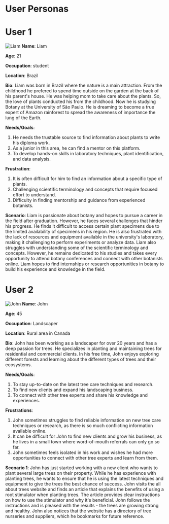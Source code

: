 # User Personas

# User 1

![Liam](https://images.unsplash.com/photo-1492562080023-ab3db95bfbce?ixlib=rb-4.0.3&ixid=MnwxMjA3fDB8MHxzZWFyY2h8NjB8fG1hbiUyMGluJTIwbmF0dXJlfGVufDB8fDB8fA%3D%3D&auto=format&fit=crop&w=800&q=60)
**Name**: Liam

**Age**: 21

**Occupation**: student

**Location**: Brazil

**Bio**: Liam was born in Brazil where the nature is a main attraction. From the
childhood he prefered to spend time outside on the garden at the back of his
parent's house. He was helping mom to take care about the plants. So, the love
of plants conducted his from the childhood. Now he is studying Botany at the
University of São Paulo. He is dreaming to become a true expert of Amazon
rainforest to spread the awareness of importance the lung of the Earth.

**Needs/Goals**:

1. He needs the trustable source to find information about plants to write his
   diploma work.
2. As a junior in this area, he can find a mentor on this platform.
3. To develop hands-on skills in laboratory techniques, plant identification,
   and data analysis.

**Frustration**:

1. It is often difficult for him to find an information about a specific type of
   plants.
2. Challenging scientific terminology and concepts that require focused effort
   to understand.
3. Difficulty in finding mentorship and guidance from experienced botanists.

**Scenario**: Liam is passionate about botany and hopes to pursue a career in
the field after graduation. However, he faces several challenges that hinder his
progress. He finds it difficult to access certain plant specimens due to the
limited availability of specimens in his region. He is also frustrated with the
lack of resources and equipment available in the university's laboratory, making
it challenging to perform experiments or analyze data. Liam also struggles with
understanding some of the scientific terminology and concepts. However, he
remains dedicated to his studies and takes every opportunity to attend botany
conferences and connect with other botanists online. Liam hopes to find
internships or research opportunities in botany to build his experience and
knowledge in the field.

# User 2

![John](https://images.unsplash.com/photo-1618781937809-af2375aa8f5f?ixlib=rb-4.0.3&ixid=MnwxMjA3fDB8MHxzZWFyY2h8MTh8fG1hbiUyMGluJTIwbmF0dXJlfGVufDB8fDB8fA%3D%3D&auto=format&fit=crop&w=800&q=60)
**Name**: John

**Age**: 45

**Occupation**: Landscaper

**Location**: Rural area in Canada

**Bio**: John has been working as a landscaper for over 20 years and has a deep
passion for trees. He specializes in planting and maintaining trees for
residential and commercial clients. In his free time, John enjoys exploring
different forests and learning about the different types of trees and their
ecosystems.

**Needs/Goals**:

1. To stay up-to-date on the latest tree care techniques and research.
2. To find new clients and expand his landscaping business.
3. To connect with other tree experts and share his knowledge and experiences.

**Frustrations**:

1. John sometimes struggles to find reliable information on new tree care
   techniques or research, as there is so much conflicting information available
   online.
2. It can be difficult for John to find new clients and grow his business, as he
   lives in a small town where word-of-mouth referrals can only go so far.
3. John sometimes feels isolated in his work and wishes he had more
   opportunities to connect with other tree experts and learn from them.

**Scenario 1**: John has just started working with a new client who wants to
plant several large trees on their property. While he has experience with
planting trees, he wants to ensure that he is using the latest techniques and
equipment to give the trees the best chance of success. John visits the all
about trees website and finds an article that explains the benefits of using a
root stimulator when planting trees. The article provides clear instructions on
how to use the stimulator and why it's beneficial. John follows the instructions
and is pleased with the results - the trees are growing strong and healthy. John
also notices that the website has a directory of tree nurseries and suppliers,
which he bookmarks for future reference.
